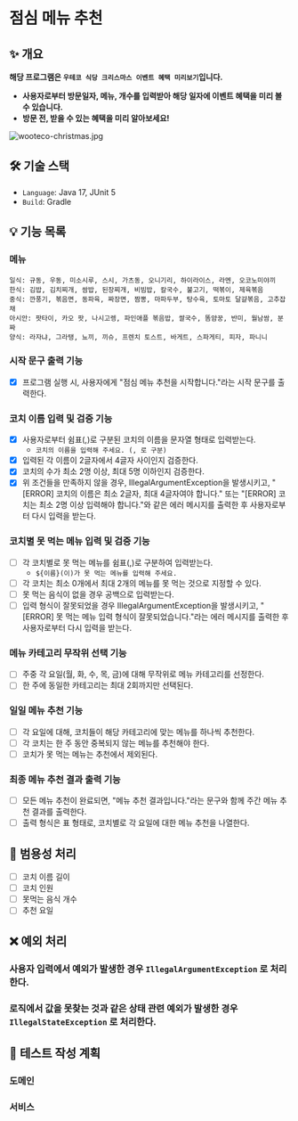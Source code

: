 # 점심 메뉴 추천

## ✨ 개요

**해당 프로그램은 `우테코 식당 크리스마스 이벤트 혜택 미리보기`입니다.**
- **사용자로부터 방문일자, 메뉴, 개수를 입력받아 해당 일자에 이벤트 혜택을 미리 볼 수 있습니다.**
- **방문 전, 받을 수 있는 혜택을 미리 알아보세요!**

![wooteco-christmas.jpg](image%2Fwooteco-christmas.jpg)
## 🛠️ 기술 스택

- `Language`: Java 17, JUnit 5
- `Build`: Gradle

## 💡 기능 목록

### 메뉴
```
일식: 규동, 우동, 미소시루, 스시, 가츠동, 오니기리, 하이라이스, 라멘, 오코노미야끼
한식: 김밥, 김치찌개, 쌈밥, 된장찌개, 비빔밥, 칼국수, 불고기, 떡볶이, 제육볶음
중식: 깐풍기, 볶음면, 동파육, 짜장면, 짬뽕, 마파두부, 탕수육, 토마토 달걀볶음, 고추잡채
아시안: 팟타이, 카오 팟, 나시고렝, 파인애플 볶음밥, 쌀국수, 똠얌꿍, 반미, 월남쌈, 분짜
양식: 라자냐, 그라탱, 뇨끼, 끼슈, 프렌치 토스트, 바게트, 스파게티, 피자, 파니니
```

### 시작 문구 출력 기능
- [x] 프로그램 실행 시, 사용자에게 "점심 메뉴 추천을 시작합니다."라는 시작 문구를 출력한다.

### 코치 이름 입력 및 검증 기능
- [x] 사용자로부터 쉼표(,)로 구분된 코치의 이름을 문자열 형태로 입력받는다.
  - `코치의 이름을 입력해 주세요. (, 로 구분)`
- [x] 입력된 각 이름이 2글자에서 4글자 사이인지 검증한다.
- [x] 코치의 수가 최소 2명 이상, 최대 5명 이하인지 검증한다.
- [x] 위 조건들을 만족하지 않을 경우, IllegalArgumentException을 발생시키고, "[ERROR] 코치의 이름은 최소 2글자, 최대 4글자여야 합니다." 또는 "[ERROR] 코치는 최소 2명 이상 입력해야 합니다."와 같은 에러 메시지를 출력한 후 사용자로부터 다시 입력을 받는다.

### 코치별 못 먹는 메뉴 입력 및 검증 기능
- [ ] 각 코치별로 못 먹는 메뉴를 쉼표(,)로 구분하여 입력받는다.
  - `${이름}(이)가 못 먹는 메뉴를 입력해 주세요.`
- [ ] 각 코치는 최소 0개에서 최대 2개의 메뉴를 못 먹는 것으로 지정할 수 있다.
- [ ] 못 먹는 음식이 없을 경우 공백으로 입력받는다.
- [ ] 입력 형식이 잘못되었을 경우 IllegalArgumentException을 발생시키고, "[ERROR] 못 먹는 메뉴 입력 형식이 잘못되었습니다."라는 에러 메시지를 출력한 후 사용자로부터 다시 입력을 받는다.

### 메뉴 카테고리 무작위 선택 기능
- [ ] 주중 각 요일(월, 화, 수, 목, 금)에 대해 무작위로 메뉴 카테고리를 선정한다.
- [ ] 한 주에 동일한 카테고리는 최대 2회까지만 선택된다.

### 일일 메뉴 추천 기능
- [ ] 각 요일에 대해, 코치들이 해당 카테고리에 맞는 메뉴를 하나씩 추천한다.
- [ ] 각 코치는 한 주 동안 중복되지 않는 메뉴를 추천해야 한다.
- [ ] 코치가 못 먹는 메뉴는 추천에서 제외된다.

### 최종 메뉴 추천 결과 출력 기능
- [ ] 모든 메뉴 추천이 완료되면, "메뉴 추천 결과입니다."라는 문구와 함께 주간 메뉴 추천 결과를 출력한다.
- [ ] 출력 형식은 표 형태로, 코치별로 각 요일에 대한 메뉴 추천을 나열한다.

## 🔔 범용성 처리
- [ ] 코치 이름 길이
- [ ] 코치 인원
- [ ] 못먹는 음식 개수
- [ ] 추천 요일

## ❌ 예외 처리

### 사용자 입력에서 예외가 발생한 경우 `IllegalArgumentException` 로 처리한다.



### 로직에서 값을 못찾는 것과 같은 상태 관련 예외가 발생한 경우 `IllegalStateException` 로 처리한다.



## 📜 테스트 작성 계획

### 도메인


### 서비스
